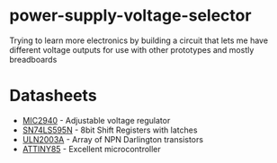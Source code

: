 # power-supply-voltage-selector
Trying to learn more electronics by building a circuit that lets me have different voltage outputs for use with other prototypes and mostly breadboards

# Datasheets
* [MIC2940](http://www.micrel.com/_PDF/mic2940.pdf) - Adjustable voltage regulator
* [SN74LS595N](http://www.ti.com/lit/ds/symlink/sn74ls596.pdf) - 8bit Shift Registers with latches
* [ULN2003A](https://en.wikipedia.org/wiki/ULN2003A) - Array of NPN Darlington transistors
* [ATTINY85](http://www.atmel.com/images/atmel-2586-avr-8-bit-microcontroller-attiny25-attiny45-attiny85_datasheet.pdf) - Excellent microcontroller
